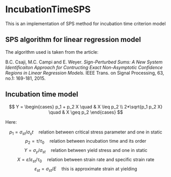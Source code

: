 # IncubationTimeSPS
This is an implementation of SPS method for incubation time criterion model

## SPS algorithm for linear regression model
The algorithm used is taken from the article:

B.C. Csaji, M.C. Campi and E. Weyer.
*Sign-Perturbed Sums: A New System Identificaiton Approach for Contructing Exact Non-Asymptotic Confidence Regions in Linear Regression Models.*
IEEE Trans. on Signal Processing, 63, no.1: 169-181, 2015.

## Incubation time model

$$
Y = 
\begin{cases}
    p_1 + p_2 X         \quad  &   X \leq p_2 \\
    2*\sqrt{p_1 p_2 X}  \quad  &   X \geq p_2
\end{cases}
$$

Here:

$$ p_1 = \sigma_{st} / \sigma_st \quad \text{relation between critical stress parameter and one in static} $$
$$ p_2 = \tau / \tau_0 \quad \text{relation between incubation time and its order} $$
$$ Y = \sigma_y / \sigma_{st} \quad \text{relation between yield stress and one in static} $$
$$ X = \dot{\varepsilon} / \varepsilon_{st}/\tau_0 \quad \text{relation between strain rate and specific strain rate} $$
$$ \varepsilon_{st} = \sigma_{st} / E \quad \text{this is approximate strain at yielding} $$
